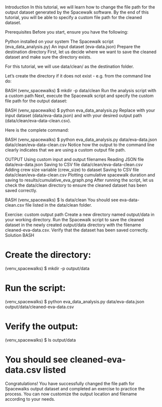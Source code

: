 Introduction
In this tutorial, we will learn how to change the file path for the output dataset generated by the Spacewalk software. By the end of this tutorial, you will be able to specify a custom file path for the cleaned dataset.

Prerequisites
Before you start, ensure you have the following:

Python installed on your system
The Spacewalk script (eva_data_analysis.py)
An input dataset (eva-data.json)
Prepare the destination directory
First, let us decide where we want to save the cleaned dataset and make sure the directory exists.

For this tutorial, we will use data/clean/ as the destination folder.

Let’s create the directory if it does not exist - e.g. from the command line do:

BASH
(venv_spacewalks) $ mkdir -p data/clean
Run the analysis script with a custom path
Next, execute the Spacewalk script and specify the custom file path for the output dataset:

BASH
(venv_spacewalks) $ python eva_data_analysis.py <input-file> <output-file>
Replace with your input dataset (data/eva-data.json) and with your desired output path (data/clean/eva-data-clean.csv).

Here is the complete command:

BASH
(venv_spacewalks) $ python eva_data_analysis.py data/eva-data.json data/clean/eva-data-clean.csv
Notice how the output to the command line clearly indicates that we are using a custom output file path.

OUTPUT
Using custom input and output filenames
Reading JSON file data/eva-data.json
Saving to CSV file data/clean/eva-data-clean.csv
Adding crew size variable (crew_size) to dataset
Saving to CSV file data/clean/eva-data-clean.csv
Plotting cumulative spacewalk duration and saving to results/cumulative_eva_graph.png
After running the script, let us check the data/clean directory to ensure the cleaned dataset has been saved correctly.

BASH
(venv_spacewalks) $ ls data/clean
You should see eva-data-clean.csv file listed in the data/clean folder.

Exercise: custom output path
Create a new directory named output/data in your working directory.
Run the Spacewalk script to save the cleaned dataset in the newly created output/data directory with the filename cleaned-eva-data.csv.
Verify that the dataset has been saved correctly.
Solution
BASH
# Create the directory:
(venv_spacewalks) $ mkdir -p output/data

# Run the script:
(venv_spacewalks) $ python eva_data_analysis.py data/eva-data.json output/data/cleaned-eva-data.csv

# Verify the output:
(venv_spacewalks) $ ls output/data

# You should see cleaned-eva-data.csv listed
Congratulations! You have successfully changed the file path for Spacewalks output dataset and completed an exercise to practice the process. You can now customize the output location and filename according to your needs.